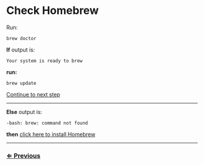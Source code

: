 #  Check Homebrew

Run:

`brew doctor`

**If** output is: 
```
Your system is ready to brew
``` 
**run:**

`brew update` 

 [Continue to next step](../tree/tree.md)

 ---

**Else** output is: 
```
-bash: brew: command not found
```
 
 **then** [click here to install Homebrew](../homebrew/homebrew.md)

---
### [⇐ Previous](setup.md)
